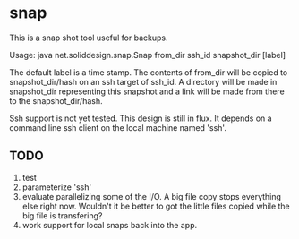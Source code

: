 snap
====

This is a snap shot tool useful for backups.

Usage: java net.soliddesign.snap.Snap from_dir ssh_id snapshot_dir [label]

The default label is a time stamp.  The contents of from_dir will be copied to snapshot_dir/hash on an ssh target of ssh_id.  A directory will be made in snapshot_dir representing this snapshot and a link will be made from there to the snapshot_dir/hash.

Ssh support is not yet tested.  This design is still in flux.  It depends on a command line ssh client on the local machine named 'ssh'.

TODO
----
<ol>
<li> test
<li> parameterize 'ssh'
<li> evaluate parallelizing some of the I/O.  A big file copy stops everything else right now.  Wouldn't it be better to got the little files copied while the big file is transfering?
<li> work support for local snaps back into the app.
</ol>